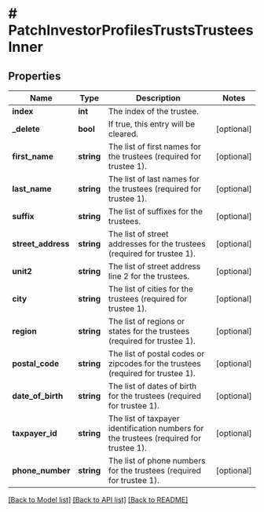 # # PatchInvestorProfilesTrustsTrusteesInner

## Properties

Name | Type | Description | Notes
------------ | ------------- | ------------- | -------------
**index** | **int** | The index of the trustee. |
**_delete** | **bool** | If true, this entry will be cleared. | [optional]
**first_name** | **string** | The list of first names for the trustees (required for trustee 1). | [optional]
**last_name** | **string** | The list of last names for the trustees (required for trustee 1). | [optional]
**suffix** | **string** | The list of suffixes for the trustees. | [optional]
**street_address** | **string** | The list of street addresses for the trustees (required for trustee 1). | [optional]
**unit2** | **string** | The list of street address line 2 for the trustees. | [optional]
**city** | **string** | The list of cities for the trustees (required for trustee 1). | [optional]
**region** | **string** | The list of regions or states for the trustees (required for trustee 1). | [optional]
**postal_code** | **string** | The list of postal codes or zipcodes for the trustees (required for trustee 1). | [optional]
**date_of_birth** | **string** | The list of dates of birth for the trustees (required for trustee 1). | [optional]
**taxpayer_id** | **string** | The list of taxpayer identification numbers for the trustees (required for trustee 1). | [optional]
**phone_number** | **string** | The list of phone numbers for the trustees (required for trustee 1). | [optional]

[[Back to Model list]](../../README.md#models) [[Back to API list]](../../README.md#endpoints) [[Back to README]](../../README.md)
